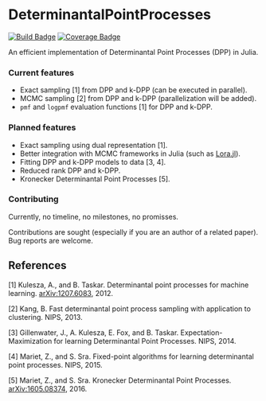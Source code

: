 # DeterminantalPointProcesses

[![Build Badge](https://travis-ci.org/alshedivat/DeterminantalPointProcesses.jl.svg)](https://travis-ci.org/alshedivat/DeterminantalPointProcesses.jl)
[![Coverage Badge](https://coveralls.io/repos/github/alshedivat/DeterminantalPointProcesses.jl/badge.svg)](https://coveralls.io/github/alshedivat/DeterminantalPointProcesses.jl)

An efficient implementation of Determinantal Point Processes (DPP) in Julia.

### Current features
- Exact sampling [1] from DPP and k-DPP (can be executed in parallel).
- MCMC sampling [2] from DPP and k-DPP (parallelization will be added).
- `pmf` and `logpmf` evaluation functions [1] for DPP and k-DPP.

### Planned features
- Exact sampling using dual representation [1].
- Better integration with MCMC frameworks in Julia (such as [Lora.jl]).
- Fitting DPP and k-DPP models to data [3, 4].
- Reduced rank DPP and k-DPP.
- Kronecker Determinantal Point Processes [5].

### Contributing
Currently, no timeline, no milestones, no promisses.

Contributions are sought (especially if you are an author of a related paper).
Bug reports are welcome.

## References
[1] Kulesza, A., and B. Taskar. Determinantal point processes for machine learning. [arXiv:1207.6083], 2012.

[2] Kang, B. Fast determinantal point process sampling with application to clustering. NIPS, 2013.

[3] Gillenwater, J., A. Kulesza, E. Fox, and B. Taskar. Expectation-Maximization for learning Determinantal Point Processes. NIPS, 2014.

[4] Mariet, Z., and S. Sra. Fixed-point algorithms for learning determinantal point processes. NIPS, 2015.

[5] Mariet, Z., and S. Sra. Kronecker Determinantal Point Processes. [arXiv:1605.08374], 2016.


[Julia-0.4 Badge]: http://pkg.julialang.org/badges/DeterminantalPointProcesses_0.4.svg
[Julia-0.5 Badge]: http://pkg.julialang.org/badges/DeterminantalPointProcesses_0.5.svg
[DPP-pkg]: http://pkg.julialang.org/?pkg=DeterminantalPointProcesses

[Build Badge]: https://travis-ci.org/alshedivat/DeterminantalPointProcesses.jl.svg
[Build Status]: https://travis-ci.org/alshedivat/DeterminantalPointProcesses.jl
[Coverage Badge]: https://coveralls.io/repos/github/alshedivat/DeterminantalPointProcesses.jl/badge.svg
[Coverage Status]: https://coveralls.io/github/alshedivat/DeterminantalPointProcesses.jl

[Lora.jl]: https://github.com/JuliaStats/Lora.jl
[arXiv:1207.6083]: https://arxiv.org/abs/1207.6083
[arXiv:1605.08374]: https://arxiv.org/abs/1605.08374
